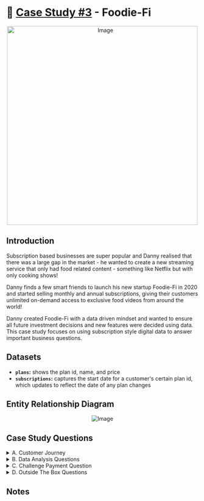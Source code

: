 # :avocado: [Case Study #3](https://8weeksqlchallenge.com/case-study-3/) - Foodie-Fi
<p align="center"> <img src="https://8weeksqlchallenge.com/images/case-study-designs/3.png" alt="Image" width="500" height="520">

## Introduction
Subscription based businesses are super popular and Danny realised that there was a large gap in the market - he wanted to create a new streaming service that only had food related content - something like Netflix but with only cooking shows!

Danny finds a few smart friends to launch his new startup Foodie-Fi in 2020 and started selling monthly and annual subscriptions, giving their customers unlimited on-demand access to exclusive food videos from around the world!

Danny created Foodie-Fi with a data driven mindset and wanted to ensure all future investment decisions and new features were decided using data. This case study focuses on using subscription style digital data to answer important business questions.  

## Datasets
  - **`plans`:** shows the plan id, name, and price
  - **`subscriptions`:** captures the start date for a customer's certain plan id, which updates to reflect the date of any plan changes 

## Entity Relationship Diagram  
<p align="center"> <img src="https://8weeksqlchallenge.com/images/case-study-3-erd.png" alt="Image">

## Case Study Questions
<details> <summary> A. Customer Journey </summary> 
  
  1. Based off the 8 sample customers provided in the sample from the subscriptions table, write a brief description about each customer’s onboarding journey. (Try to keep it as short as possible - you may also want to run some sort of join to make your explanations a bit easier!) </details>

<details> <summary> B. Data Analysis Questions </summary>
  
  1. How many customers has Foodie-Fi ever had?
  2. What is the monthly distribution of trial plan start_date values for our dataset - use the start of the month as the group by value
  3. What plan start_date values occur after the year 2020 for our dataset? Show the breakdown by count of events for each plan_name
  4. What is the customer count and percentage of customers who have churned rounded to 1 decimal place?
  5. How many customers have churned straight after their initial free trial - what percentage is this rounded to the nearest whole number?
  6. What is the number and percentage of customer plans after their initial free trial?
  7. What is the customer count and percentage breakdown of all 5 plan_name values at 2020-12-31?
  8. How many customers have upgraded to an annual plan in 2020?
  9. How many days on average does it take for a customer to an annual plan from the day they join Foodie-Fi?
  10. Can you further breakdown this average value into 30 day periods (i.e. 0-30 days, 31-60 days etc)
  11. How many customers downgraded from a pro monthly to a basic monthly plan in 2020?  </details>
  
<details> <summary> C. Challenge Payment Question </summary> 
  
  1. The Foodie-Fi team wants you to create a new payments table for the year 2020 that includes amounts paid by each customer in the subscriptions table with the following requirements:
  - monthly payments always occur on the same day of month as the original start_date of any monthly paid plan
  - upgrades from basic to monthly or pro plans are reduced by the current paid amount in that month and start immediately
  - upgrades from pro monthly to pro annual are paid at the end of the current billing period and also starts at the end of the month period
  - once a customer churns they will no longer make payments </details>

<details> <summary> D. Outside The Box Questions </summary> 
  
  1. How would you calculate the rate of growth for Foodie-Fi?
  2. What key metrics would you recommend Foodie-Fi management to track over time to assess performance of their overall business?
  3. What are some key customer journeys or experiences that you would analyse further to improve customer retention?
  4. If the Foodie-Fi team were to create an exit survey shown to customers who wish to cancel their subscription, what questions would you include in the survey?
  5. What business levers could the Foodie-Fi team use to reduce the customer churn rate? How would you validate the effectiveness of your ideas?</details>

## Notes
